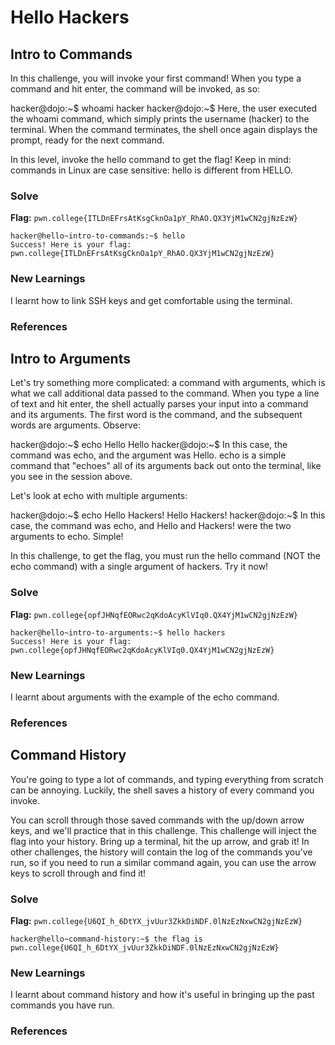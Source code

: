 # Hello Hackers

## Intro to Commands
In this challenge, you will invoke your first command! When you type a command and hit enter, the command will be invoked, as so:

hacker@dojo:\~$ whoami
hacker
hacker@dojo:\~$
Here, the user executed the whoami command, which simply prints the username (hacker) to the terminal. When the command terminates, the shell once again displays the prompt, ready for the next command.

In this level, invoke the hello command to get the flag! Keep in mind: commands in Linux are case sensitive: hello is different from HELLO.

### Solve
**Flag:** `pwn.college{ITLDnEFrsAtKsgCknOa1pY_RhAO.QX3YjM1wCN2gjNzEzW}`
```
hacker@hello~intro-to-commands:~$ hello
Success! Here is your flag:
pwn.college{ITLDnEFrsAtKsgCknOa1pY_RhAO.QX3YjM1wCN2gjNzEzW}
```

### New Learnings
I learnt how to link SSH keys and get comfortable using the terminal.

### References

## Intro to Arguments
Let's try something more complicated: a command with arguments, which is what we call additional data passed to the command. When you type a line of text and hit enter, the shell actually parses your input into a command and its arguments. The first word is the command, and the subsequent words are arguments. Observe:

hacker@dojo:\~$ echo Hello
Hello
hacker@dojo:\~$
In this case, the command was echo, and the argument was Hello. echo is a simple command that "echoes" all of its arguments back out onto the terminal, like you see in the session above.

Let's look at echo with multiple arguments:

hacker@dojo:\~$ echo Hello Hackers!
Hello Hackers!
hacker@dojo:\~$
In this case, the command was echo, and Hello and Hackers! were the two arguments to echo. Simple!

In this challenge, to get the flag, you must run the hello command (NOT the echo command) with a single argument of hackers. Try it now!
### Solve
**Flag:** `pwn.college{opfJHNqfEORwc2qKdoAcyKlVIq0.QX4YjM1wCN2gjNzEzW}`
```
hacker@hello~intro-to-arguments:~$ hello hackers
Success! Here is your flag:
pwn.college{opfJHNqfEORwc2qKdoAcyKlVIq0.QX4YjM1wCN2gjNzEzW}
```

### New Learnings
I learnt about arguments with the example of the echo command.

### References

## Command History
You're going to type a lot of commands, and typing everything from scratch can be annoying. Luckily, the shell saves a history of every command you invoke.

You can scroll through those saved commands with the up/down arrow keys, and we'll practice that in this challenge. This challenge will inject the flag into your history. Bring up a terminal, hit the up arrow, and grab it! In other challenges, the history will contain the log of the commands you've run, so if you need to run a similar command again, you can use the arrow keys to scroll through and find it!

### Solve
**Flag:** `pwn.college{U6QI_h_6DtYX_jvUur3ZkkDiNDF.0lNzEzNxwCN2gjNzEzW}`
```
hacker@hello~command-history:~$ the flag is pwn.college{U6QI_h_6DtYX_jvUur3ZkkDiNDF.0lNzEzNxwCN2gjNzEzW}
```

### New Learnings
I learnt about command history and how it's useful in bringing up the past commands you have run.

### References

